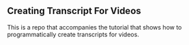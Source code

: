 ## Creating Transcript For Videos

This is a repo that accompanies the tutorial that shows how to programmatically create transcripts for videos.